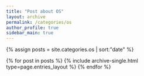 ```yaml
---
title: "Post about OS"
layout: archive
permalink: /categories/os
author_profile: true
sidebar_main: true
---
```


{% assign posts = site.categories.os | sort:"date" %}

{% for post in posts %}
  {% include archive-single.html type=page.entries_layout %}
{% endfor %}
